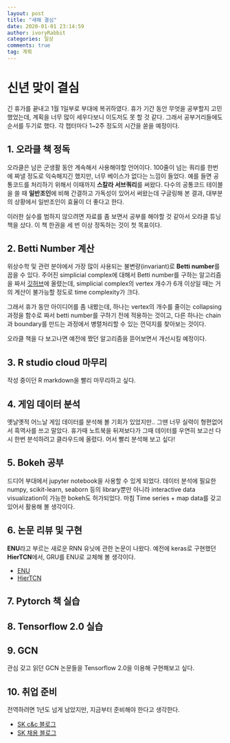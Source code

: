 ```yaml
---
layout: post
title: "새해 결심"
date: 2020-01-01 23:14:59
author: ivoryRabbit
categories: 일상
comments: true
tag: 계획
---
```



# 신년 맞이 결심

긴 휴가를 끝내고 1월 1일부로 부대에 복귀하였다. 휴가 기간 동안 무엇을 공부할지 고민했었는데, 계획을 너무 많이 세우다보니 이도저도 못 할 것 같다. 그래서 공부거리들에도 순서를 두기로 했다. 각 챕터마다 1~2주 정도의 시간을 쏟을 예정이다.

## 1. 오라클 책 정독

오라클은 남은 군생활 동안 계속해서 사용해야할 언어이다. 100줄이 넘는 쿼리를 한번에 짜낼 정도로 익숙해지긴 했지만, 너무 베이스가 없다는 느낌이 들었다. 예를 들면 공통코드를 처리하기 위해서 이때까지 **스칼라 서브쿼리**를 써왔다. 다수의 공통코드 테이블을 쓸 때 **일반조인**에 비해 간결하고 가독성이 있어서 써왔는데 구글링해 본 결과, 대부분의 상황에서 일반조인이 효율이 더 좋다고 한다.

이러한 실수를 범하지 않으려면 자료를 좀 보면서 공부를 해야할 것 같아서 오라클 튜닝 책을 샀다. 이 책 한권을 세 번 이상 정독하는 것이 첫 목표이다.

## 2. Betti Number 계산

위상수학 및 관련 분야에서 가장 많이 사용되는 불변량(invariant)로 **Betti number**를 꼽을 수 있다. 주어진 simplicial complex에 대해서 Betti number를 구하는 알고리즘을 짜서 [깃허브](https://github.com/ivoryRabbit/Mathematics/blob/master/compute%20betti%20number.py)에 올렸는데, simplicial complex의 vertex 개수가 6개 이상일 때는 거의 계산이 불가능할 정도로 time complexity가 크다.

그래서 휴가 동안 아이디어를 좀 내봤는데, 하나는 vertex의 개수를 줄이는 collapsing 과정을 함수로 짜서 betti number를 구하기 전에 적용하는 것이고, 다른 하나는 chain과 boundary를 만드는 과정에서 병렬처리할 수 있는 껀덕지를 찾아보는 것이다.

오라클 책을 다 보고나면 예전에 짰던 알고리즘을 뜯어보면서 개선시킬 예정이다.

## 3. R studio cloud 마무리

작성 중이던 R markdown을 빨리 마무리하고 싶다.

## 4. 게임 데이터 분석

옛날옛적 어느날 게임 데이터를 분석해 볼 기회가 있었지만.. 그땐 너무 실력이 형편없어서 흑역사를 쓰고 말았다. 휴가때 노트북을 뒤져보다가 그때 데이터를 우연히 보고선 다시 한번 분석하려고 클라우드에 올렸다. 어서 빨리 분석해 보고 싶다!

## 5. Bokeh 공부

드디어 부대에서 jupyter notebook을 사용할 수 있게 되었다. 데이터 분석에 필요한 numpy, scikit-learn, seaborn 등의 library뿐만 아니라 interactive data visualization이 가능한 bokeh도 허가되었다. 마침 Time series + map data를 갖고 있어서 활용해 볼 생각이다.

## 6. 논문 리뷰 및 구현

**ENU**라고 부르는 새로운 RNN 유닛에 관한 논문이 나왔다. 예전에 keras로 구현했던 **HierTCN**에서, GRU를 ENU로 교체해 볼 생각이다.

- [ENU](https://arxiv.org/abs/1912.07589v1?fbclid=IwAR0-fbEQ7EsZj73xrO3C5KQz7K9w6WasoQQkg4P1zzt_yxsgeC-1Dtvsg7M)
- [HierTCN](https://arxiv.org/abs/1904.04381)

## 7. Pytorch 책 실습

## 8. Tensorflow 2.0 실습

## 9. GCN

관심 갖고 읽던 GCN 논문들을 Tensorflow 2.0을 이용해 구현해보고 싶다.

## 10. 취업 준비

전역하려면 1년도 넘게 남았지만, 지금부터 준비해야 한다고 생각한다.

- [SK c&c 블로그](https://blog.skcc.com/)
- [SK 채용 블로그](https://www.skcareersjournal.com/)
